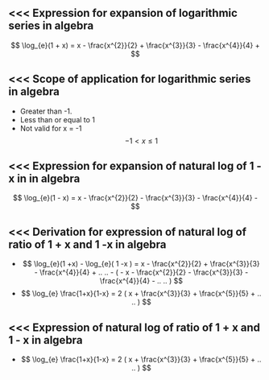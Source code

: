 <<<
 Expression for  expansion of logarithmic series in algebra
---

$$ \log_{e}(1 + x) = x - \frac{x^{2}}{2} + \frac{x^{3}}{3} - \frac{x^{4}}{4} +  $$ 


>>> 
<<<
 Scope of application for logarithmic series in algebra
---

- Greater than -1.
- Less than or equal to 1
- Not valid for x = -1
$$ - 1 < x \leq 1 $$ 

>>> 
<<<
 Expression for expansion of natural log of 1 - x in in algebra
---

$$ \log_{e}(1 - x) = x - \frac{x^{2}}{2} - \frac{x^{3}}{3} - \frac{x^{4}}{4} -  $$ 


>>> 
<<<
 Derivation for expression of natural log of ratio of 1 + x and 1 -x in algebra
---

- $$ \log_{e}(1 +x) - \log_{e}( 1 -x ) = x - \frac{x^{2}}{2} + \frac{x^{3}}{3} - \frac{x^{4}}{4} + .. .. - ( - x - \frac{x^{2}}{2} - \frac{x^{3}}{3} - \frac{x^{4}}{4} - .. ..  ) $$ 
- $$ \log_{e} \frac{1+x}{1-x} = 2 ( x + \frac{x^{3}}{3} + \frac{x^{5}}{5} + .. ..  ) $$ 



>>> 
<<<
 Expression of natural log of ratio of 1 + x and 1 - x in algebra
---

- $$ \log_{e} \frac{1+x}{1-x} = 2 ( x + \frac{x^{3}}{3} + \frac{x^{5}}{5} + .. ..  ) $$ 


>>> 
